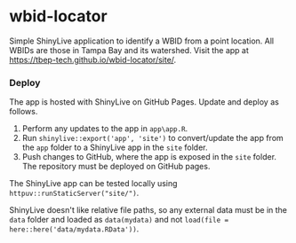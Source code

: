# wbid-locator

Simple ShinyLive application to identify a WBID from a point location.  All WBIDs are those in Tampa Bay and its watershed.  Visit the app at <https://tbep-tech.github.io/wbid-locator/site/>.

### Deploy

The app is hosted with ShinyLive on GitHub Pages.  Update and deploy as follows. 

1. Perform any updates to the app in `app\app.R`. 
1. Run `shinylive::export('app', 'site')` to convert/update the app from the `app` folder to a ShinyLive app in the `site` folder. 
1. Push changes to GitHub, where the app is exposed in the `site` folder.  The repository must be deployed on GitHub pages.

The ShinyLive app can be tested locally using `httpuv::runStaticServer("site/")`.  

ShinyLive doesn't like relative file paths, so any external data must be in the `data` folder and loaded as `data(mydata)` and not `load(file = here::here('data/mydata.RData'))`.

